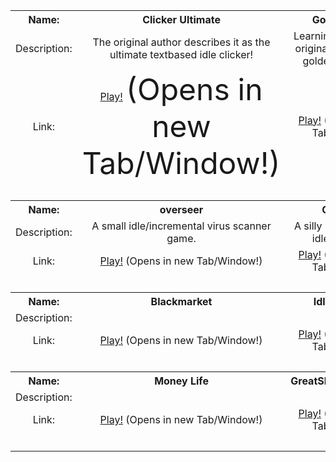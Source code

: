<!DOCTYPE html>
<html lang="en">

<head>
    <meta charset="UTF-8">
    <title>TestSite</title>
    <meta name="description" content="The Ultimate Clicker Game">
    <meta name="keywords" content="Clicker, Ultimate, clickerultimate, Idle, Browser, Game">
    <meta name="viewport" content="width=device-width, initial-scale=1.0">
    <!-- BASE URL <base href="url" target="_blank"> -->

</head>

<body>
  <table width=85% align=center>
    <tr>
      <th width=14% align=center>Name:</th>
      <th width=43% align=center>Clicker Ultimate</th>
      <th width=43% align=center>Golden Miner</th>
    </tr>
    <tr>
      <td align=center>Description:</td>
      <td align=center>The original author describes it as the ultimate textbased idle clicker!</td>
      <td align=center>Learning Fork of "The original source of the goldenminer.org"!</td>
    </tr>
    <tr>
      <td align=center>Link:</td>
        <td align=center><a href="/clickerultimate/index.html" target="_blank">Play!</a> <font size="8">(Opens in new Tab/Window!)</font></td>
      <td align=center><a href="/gminer/index.html" target="_blank">Play!</a> (Opens in new Tab/Window!)</td>
    </tr>
    <tr>
      <td align=center>&nbsp;</td>
      <td align=center>&nbsp;</td>
      <td align=center>&nbsp;</td>
    </tr>
    <tr>
      <th width=14% align=center>Name:</th>
      <th width=43% align=center>overseer</th>
      <th width=43% align=center>Cool-Idle</th>
    </tr>
    <tr>
      <td align=center>Description:</td>
      <td align=center>A small idle/incremental virus scanner game. </td>
      <td align=center>A silly little Javascript idle webgame</td>
    </tr>
    <tr>
      <td align=center>Link:</td>
      <td align=center><a href="/overseer/index.html" target="_blank">Play!</a> (Opens in new Tab/Window!)</td>
      <td align=center><a href="/coolidle/index.html" target="_blank">Play!</a> (Opens in new Tab/Window!)</td>
    </tr>
    <tr>
      <td align=center>&nbsp;</td>
      <td align=center>&nbsp;</td>
      <td align=center>&nbsp;</td>
    </tr>
    <tr>
      <th width=14% align=center>Name:</th>
      <th width=43% align=center>Blackmarket</th>
      <th width=43% align=center>Idle-Quester</th>
    </tr>
    <tr>
      <td align=center>Description:</td>
      <td align=center> </td>
      <td align=center> </td>
    </tr>
    <tr>
      <td align=center>Link:</td>
      <td align=center><a href="/blackmarket/index.html" target="_blank">Play!</a> (Opens in new Tab/Window!)</td>
      <td align=center><a href="/idle-quester/index.html" target="_blank">Play!</a> (Opens in new Tab/Window!)</td>
    </tr>
    <tr>
      <td align=center>&nbsp;</td>
      <td align=center>&nbsp;</td>
      <td align=center>&nbsp;</td>
    </tr>
    <tr>
      <th width=14% align=center>Name:</th>
      <th width=43% align=center>Money Life</th>
      <th width=43% align=center>GreatShaftEnterprises</th>
    </tr>
    <tr>
      <td align=center>Description:</td>
      <td align=center> </td>
      <td align=center> </td>
    </tr>
    <tr>
      <td align=center>Link:</td>
      <td align=center><a href="/moneylife/index.html" target="_blank">Play!</a> (Opens in new Tab/Window!)</td>
      <td align=center><a href="/gse/index.html" target="_blank">Play!</a> (Opens in new Tab/Window!)</td>
    </tr>
    <tr>
      <td align=center>&nbsp;</td>
      <td align=center>&nbsp;</td>
      <td align=center>&nbsp;</td>
    </tr>
</body>

</html>
